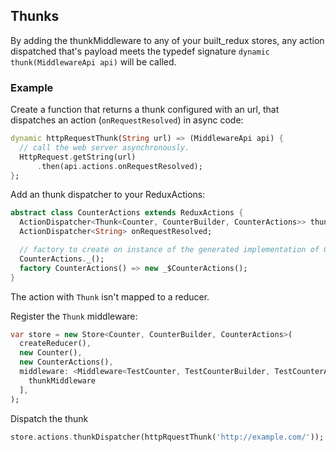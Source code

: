 ## Thunks

By adding the thunkMiddleware to any of your built_redux stores, any action dispatched
that's payload meets the typedef signature ```dynamic thunk(MiddlewareApi api)```
will be called.

### Example

Create a function that returns a thunk configured with an url,
that dispatches an action (`onRequestResolved`) in async code:

```dart
dynamic httpRequestThunk(String url) => (MiddlewareApi api) {
  // call the web server asynchronously.
  HttpRequest.getString(url)
      .then(api.actions.onRequestResolved);
};
```

Add an thunk dispatcher to your ReduxActions:

```dart
abstract class CounterActions extends ReduxActions {
  ActionDispatcher<Thunk<Counter, CounterBuilder, CounterActions>> thunkDispatcher;
  ActionDispatcher<String> onRequestResolved;

  // factory to create on instance of the generated implementation of CounterActions
  CounterActions._();
  factory CounterActions() => new _$CounterActions();
}
```

The action with `Thunk` isn't mapped to a reducer.

Register the `Thunk` middleware:

```dart
var store = new Store<Counter, CounterBuilder, CounterActions>(
  createReducer(),
  new Counter(),
  new CounterActions(),
  middleware: <Middleware<TestCounter, TestCounterBuilder, TestCounterActions>>[
    thunkMiddleware
  ],
);
```

Dispatch the thunk

```dart
store.actions.thunkDispatcher(httpRquestThunk('http://example.com/'));
```
